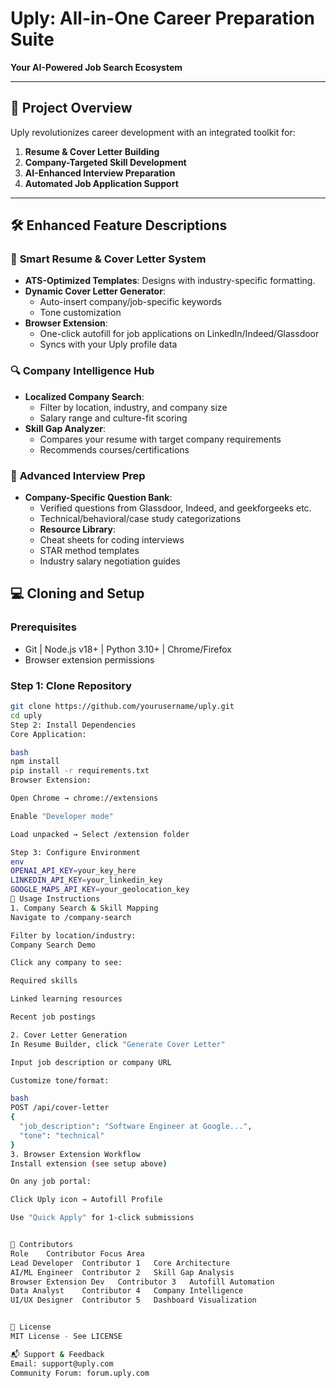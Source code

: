 # Uply: All-in-One Career Preparation Suite  
**Your AI-Powered Job Search Ecosystem**  

---

## 🚀 Project Overview  
Uply revolutionizes career development with an integrated toolkit for:  
1. **Resume & Cover Letter Building**  
2. **Company-Targeted Skill Development**  
3. **AI-Enhanced Interview Preparation**  
4. **Automated Job Application Support**  

---

## 🛠️ Enhanced Feature Descriptions  

### 📄 **Smart Resume & Cover Letter System**  
- **ATS-Optimized Templates**: Designs with industry-specific formatting.  
- **Dynamic Cover Letter Generator**:  
  - Auto-insert company/job-specific keywords  
  - Tone customization   
- **Browser Extension**:  
  - One-click autofill for job applications on LinkedIn/Indeed/Glassdoor  
  - Syncs with your Uply profile data  

### 🔍 **Company Intelligence Hub**  
- **Localized Company Search**:  
  - Filter by location, industry, and company size  
  - Salary range and culture-fit scoring  
- **Skill Gap Analyzer**:  
  - Compares your resume with target company requirements  
  - Recommends courses/certifications 

### 🎥 **Advanced Interview Prep**  
- **Company-Specific Question Bank**:  
  - Verified questions from Glassdoor, Indeed, and geekforgeeks etc.  
  - Technical/behavioral/case study categorizations  
  - **Resource Library**:  
  - Cheat sheets for coding interviews  
  - STAR method templates  
  - Industry salary negotiation guides  



## 💻 Cloning and Setup  

### Prerequisites  
- Git | Node.js v18+ | Python 3.10+ | Chrome/Firefox  
- Browser extension permissions  

### Step 1: Clone Repository  
```bash  
git clone https://github.com/yourusername/uply.git  
cd uply  
Step 2: Install Dependencies
Core Application:

bash
npm install  
pip install -r requirements.txt  
Browser Extension:

Open Chrome → chrome://extensions

Enable "Developer mode"

Load unpacked → Select /extension folder

Step 3: Configure Environment
env
OPENAI_API_KEY=your_key_here  
LINKEDIN_API_KEY=your_linkedin_key  
GOOGLE_MAPS_API_KEY=your_geolocation_key  
🚀 Usage Instructions
1. Company Search & Skill Mapping
Navigate to /company-search

Filter by location/industry:
Company Search Demo

Click any company to see:

Required skills

Linked learning resources

Recent job postings

2. Cover Letter Generation
In Resume Builder, click "Generate Cover Letter"

Input job description or company URL

Customize tone/format:

bash
POST /api/cover-letter  
{  
  "job_description": "Software Engineer at Google...",  
  "tone": "technical"  
}  
3. Browser Extension Workflow
Install extension (see setup above)

On any job portal:

Click Uply icon → Autofill Profile

Use "Quick Apply" for 1-click submissions


👥 Contributors
Role	Contributor	Focus Area
Lead Developer	Contributor 1	Core Architecture
AI/ML Engineer	Contributor 2	Skill Gap Analysis
Browser Extension Dev	Contributor 3	Autofill Automation
Data Analyst	Contributor 4	Company Intelligence
UI/UX Designer	Contributor 5	Dashboard Visualization


📜 License
MIT License - See LICENSE

📬 Support & Feedback
Email: support@uply.com
Community Forum: forum.uply.com

